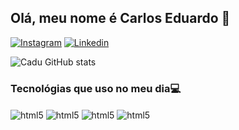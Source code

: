 ## Olá, meu nome é Carlos Eduardo 👋

[![Instagram](https://img.shields.io/badge/Instagram-E4405F?style=for-the-badge&logo=instagram&logoColor=white)](https://www.instagram.com/cadu_aguiaar)
[![Linkedin](https://img.shields.io/badge/LinkedIn-0077B5?style=for-the-badge&logo=linkedin&logoColor=white)](https://www.linkedin.com/in/carlosaguiaar/)

![Cadu GitHub stats](https://github-readme-stats.vercel.app/api?username=cadu-shift&show_icons=true&theme=tokyonight)

### Tecnológias que uso no meu dia💻 
<div display: in-line_block>
  <img align="center" alt="html5" src="https://img.shields.io/badge/java-%23ED8B00.svg?style=for-the-badge&logo=openjdk&logoColor=white"/>
  <img align="center" alt="html5" src="https://img.shields.io/badge/spring-%236DB33F.svg?style=for-the-badge&logo=spring&logoColor=white"/>
  <img align="center" alt="html5" src="https://img.shields.io/badge/JavaScript-F7DF1E?style=for-the-badge&logo=javascript&logoColor=black"/>
  <img align="center" alt="html5" src="https://img.shields.io/badge/nestjs-%23E0234E.svg?style=for-the-badge&logo=nestjs&logoColor=white"/>
</div>
